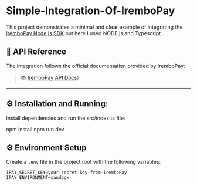 # Simple-Integration-Of-IremboPay

This project demonstrates a minimal and clear example of integrating the [IremboPay Node.js SDK](https://irembopay.gitbook.io/irembopay-api-docs/sdk/node.js) but here I used NODE.js and Typescript.

## 🔗 API Reference

The integration follows the official documentation provided by IremboPay:

> 📚 [IremboPay API Docs]([https://irembopay.gitbook.io/irembopay-api-docs))

---
## ⚙️ Installation and Running:

Install dependencies and run the src/index.ts file:

npm install
npm run dev

## ⚙️ Environment Setup

Create a `.env` file in the project root with the following variables:

```env
IPAY_SECRET_KEY=your-secret-key-from-iremboPay
IPAY_ENVIRONMENT=sandbox




